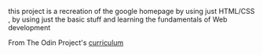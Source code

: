 this project is a recreation of the google homepage by using just HTML/CSS , by using just the basic stuff and learning the fundamentals of Web development

From The Odin Project's [curriculum](http://www.theodinproject.com/courses/web-development-101/lessons/html-css)